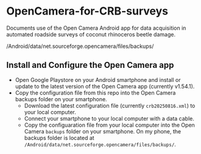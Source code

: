 # OpenCamera-for-CRB-surveys
Documents use of the Open Camera Android app for data acquisition in automated roadside surveys of coconut rhinoceros beetle damage.

/Android/data/net.sourceforge.opencamera/files/backups/
## Install and Configure the Open Camera app
* Open Google Playstore on your Android smartphone and install or update to the latest version of the Open Camera app (currently v1.54.1).
* Copy the configuration file from this repo into the Open Camera backups folder on your smartphone.
  * Download the latest configuration file (currently ```crb20250816.xml```) to your local computer.
  * Connect your smartphone to your local computer with a data cable.
  * Copy the configuaration file from your local computer into the Open Camera ```backups``` folder on your smartphone. On my phone, the backups folder is located at ```/Android/data/net.sourceforge.opencamera/files/backups/```.

